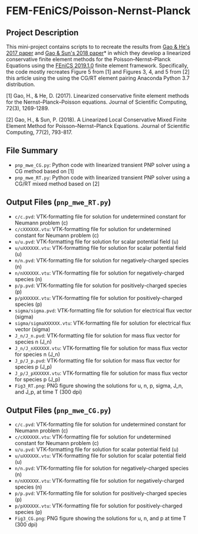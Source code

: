 # FEM-FEniCS/Poisson-Nernst-Planck

## Project Description
This mini-project contains scripts to to recreate the results from [Gao & He's 2017 paper](https://link.springer.com/article/10.1007/s10915-017-0400-4) and [Gao & Sun's 2018 paper](https://link.springer.com/article/10.1007/s10915-018-0727-5)* in which they develop a linearized conservative finite element methods for the Poisson–Nernst–Planck Equations using the [FEniCS 2019.1.0](https://fenicsproject.org/) finite element framework. Specifically, the code mostly recreates Figure 5 from [1] and Figures 3, 4, and 5 from [2] this article using the using the CG/RT element pairing Anaconda Python 3.7 distribution.

[1] Gao, H., & He, D. (2017). Linearized conservative finite element  methods for the Nernst–Planck–Poisson equations. Journal of Scientific Computing, 72(3), 1269-1289.

[2] Gao, H., & Sun, P. (2018). A Linearized Local Conservative Mixed Finite Element Method for Poisson–Nernst–Planck Equations. Journal of Scientific Computing, 77(2), 793-817.

## File Summary
- `pnp_mwe_CG.py`: Python code with linearized transient PNP solver using a CG method based on [1]
- `pnp_mwe_RT.py`: Python code with linearized transient PNP solver using a CG/RT mixed method based on [2]

## Output Files (`pnp_mwe_RT.py`)
- `c/c.pvd`: VTK-formatting file for solution for undetermined constant for Neumann problem (c)
- `c/cXXXXXX.vtu`: VTK-formatting file for solution for undetermined constant for Neumann problem (c)
- `u/u.pvd`: VTK-formatting file for solution for scalar potential field (u)
- `u/uXXXXXX.vtu`: VTK-formatting file for solution for scalar potential field (u)
- `n/n.pvd`: VTK-formatting file for solution for negatively-charged species (n)
- `n/nXXXXXX.vtu`: VTK-formatting file for solution for negatively-charged species (n)
- `p/p.pvd`: VTK-formatting file for solution for positively-charged species (p)
- `p/pXXXXXX.vtu`: VTK-formatting file for solution for positively-charged species (p)
- `sigma/sigma.pvd`: VTK-formatting file for solution for electrical flux vector (sigma)
- `sigma/sigmaXXXXXX.vtu`: VTK-formatting file for solution for electrical flux vector (sigma)
- `J_n/J_n.pvd`: VTK-formatting file for solution for mass flux vector for species n (J_n)
- `J_n/J_nXXXXXX.vtu`: VTK-formatting file for solution for mass flux vector for species n (J_n)
- `J_p/J_p.pvd`: VTK-formatting file for solution for mass flux vector for species p (J_p)
- `J_p/J_pXXXXXX.vtu`: VTK-formatting file for solution for mass flux vector for species p (J_p)
- `Fig3_RT.png`: PNG figure showing the solutions for u, n, p, sigma, J_n, and J_p, at time T (300 dpi)

## Output Files (`pnp_mwe_CG.py`)
- `c/c.pvd`: VTK-formatting file for solution for undetermined constant for Neumann problem (c)
- `c/cXXXXXX.vtu`: VTK-formatting file for solution for undetermined constant for Neumann problem (c)
- `u/u.pvd`: VTK-formatting file for solution for scalar potential field (u)
- `u/uXXXXXX.vtu`: VTK-formatting file for solution for scalar potential field (u)
- `n/n.pvd`: VTK-formatting file for solution for negatively-charged species (n)
- `n/nXXXXXX.vtu`: VTK-formatting file for solution for negatively-charged species (n)
- `p/p.pvd`: VTK-formatting file for solution for positively-charged species (p)
- `p/pXXXXXX.vtu`: VTK-formatting file for solution for positively-charged species (p)
- `Fig3_CG.png`: PNG figure showing the solutions for u, n, and p at time T (300 dpi)

